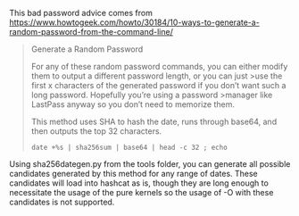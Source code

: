 This bad password advice comes from https://www.howtogeek.com/howto/30184/10-ways-to-generate-a-random-password-from-the-command-line/

>Generate a Random Password
>
>For any of these random password commands, you can either modify them to output a different password length, or you can just >use the first x characters of the generated password if you don’t want such a long password. Hopefully you’re using a password >manager like LastPass anyway so you don’t need to memorize them.
>
>This method uses SHA to hash the date, runs through base64, and then outputs the top 32 characters.
>
>   `date +%s | sha256sum | base64 | head -c 32 ; echo`

Using sha256dategen.py from the tools folder, you can generate all possible candidates generated by this method for any range of dates. These candidates will load into hashcat as is, though they are long enough to necessitate the usage of the pure kernels so the usage of -O with these candidates is not supported.